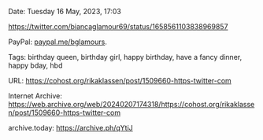 Date: Tuesday 16 May, 2023, 17:03

https://twitter.com/biancaglamour69/status/1658561103838969857

PayPal: [paypal.me/bglamours​](https://paypal.me/bglamours).

Tags: birthday queen, birthday girl, happy birthday, have a fancy dinner, happy bday, hbd

URL: https://cohost.org/rikaklassen/post/1509660-https-twitter-com

Internet Archive: https://web.archive.org/web/20240207174318/https://cohost.org/rikaklassen/post/1509660-https-twitter-com

archive.today: https://archive.ph/qYtiJ
<!--
If you apperciate the blog post, please consider contributing to the COVID fund: https://www.paypal.me/bglamours.
-->
